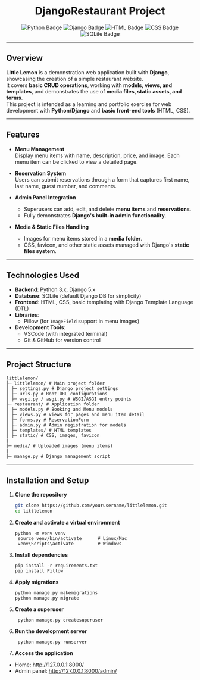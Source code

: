 <h1 align="center">DjangoRestaurant Project</h1>

<p align="center">
  <img src="https://img.shields.io/badge/Python-3.10%2B-blue?logo=python&logoColor=white" alt="Python Badge"/>
  <img src="https://img.shields.io/badge/Django-5.x-green?logo=django&logoColor=white" alt="Django Badge"/>
  <img src="https://img.shields.io/badge/HTML-5-orange?logo=html5&logoColor=white" alt="HTML Badge"/>
  <img src="https://img.shields.io/badge/CSS-3-blue?logo=css3&logoColor=white" alt="CSS Badge"/>
  <img src="https://img.shields.io/badge/SQLite-Database-lightgrey?logo=sqlite&logoColor=white" alt="SQLite Badge"/>
</p>

---

## Overview

**Little Lemon** is a demonstration web application built with **Django**, showcasing the creation of a simple restaurant website.  
It covers **basic CRUD operations**, working with **models, views, and templates**, and demonstrates the use of **media files, static assets, and forms**.  
This project is intended as a learning and portfolio exercise for web development with **Python/Django** and **basic front-end tools** (HTML, CSS).


---

## Features

- **Menu Management**  
  Display menu items with name, description, price, and image. Each menu item can be clicked to view a detailed page.

- **Reservation System**  
  Users can submit reservations through a form that captures first name, last name, guest number, and comments.  

- **Admin Panel Integration**  
  - Superusers can add, edit, and delete **menu items** and **reservations**.
  - Fully demonstrates **Django's built-in admin functionality**.

- **Media & Static Files Handling**  
  - Images for menu items stored in a **media folder**.
  - CSS, favicon, and other static assets managed with Django's **static files system**.

---

## Technologies Used

- **Backend**: Python 3.x, Django 5.x
- **Database**: SQLite (default Django DB for simplicity)
- **Frontend**: HTML, CSS, basic templating with Django Template Language (DTL)
- **Libraries**:
  - Pillow (for `ImageField` support in menu images)
- **Development Tools**:
  - VSCode (with integrated terminal)
  - Git & GitHub for version control

---

## Project Structure
```
littlelemon/
├─ littlelemon/ # Main project folder
│ ├─ settings.py # Django project settings
│ ├─ urls.py # Root URL configurations
│ ├─ wsgi.py / asgi.py # WSGI/ASGI entry points
├─ restaurant/ # Application folder
│ ├─ models.py # Booking and Menu models
│ ├─ views.py # Views for pages and menu item detail
│ ├─ forms.py # ReservationForm
│ ├─ admin.py # Admin registration for models
│ ├─ templates/ # HTML templates
│ ├─ static/ # CSS, images, favicon
|
├─ media/ # Uploaded images (menu items)
|
├─ manage.py # Django management script
```
---

## Installation and Setup

1. **Clone the repository**
   ```bash
   git clone https://github.com/yourusername/littlelemon.git
   cd littlelemon
   ```

2. **Create and activate a virtual environment**
   ```
   python -m venv venv
    source venv/bin/activate      # Linux/Mac
    venv\Scripts\activate         # Windows
   ```

3. **Install dependencies**
   ```
   pip install -r requirements.txt
   pip install Pillow    
   ```

4. **Apply migrations**
   ```
   python manage.py makemigrations
   python manage.py migrate
   ```

5. **Create a superuser**
   ```
    python manage.py createsuperuser
   ```

6. **Run the development server**
   ```
    python manage.py runserver
   ```

7. **Access the application**

- Home: http://127.0.0.1:8000/
- Admin panel: http://127.0.0.1:8000/admin/

